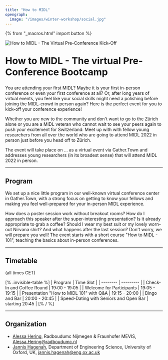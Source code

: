 ```yaml
---
title: "How to MIDL"
opengraph:
  image: "/images/winter-workshop/social.jpg"
---
```


{% from "_macros.html" import button %}


![How to MIDL - The Virtual Pre-Conference Kick-Off](/images/conference-kickoff/Logo_Large.jpg)


<h1 style="font-size: 30px; margin-top: 30px; margin-bottom: 24px">How to MIDL - The virtual Pre-Conference Bootcamp</h1>


You are attending your first MIDL? Maybe it is your first in-person conference or even your first conference at all? 
Or, after long years of virtual events, you feel like your social skills might need a polishing before joining the MIDL-crowd in person again?
Here is the perfect event for you to kick-off your conference experience!

Whether you are new to the community and don't want to go to the Zürich alone or you are a MIDL veteran who cannot wait to see your peers again to push your excitement for Switzerland: Meet up with with fellow young researchers from all over the world who are going to attend MIDL 2022 in person just before you head off to Zürich.

The event will take place on ... as a virtual event via Gather.Town and addresses young researchers (in its broadest sense) that will attend MIDL 2022 in person.

---

## Program

We set up a nice little program in our well-known virtual conference center in Gather.Town, with a strong focus on getting to know your fellows and making you feel well-prepared for your in-person MIDL experience.

How does a poster session work without breakout rooms? How do I approach this speaker after the super-interesting presentation? Is it already appropriate to grab a coffee? Should I wear my best suit or my lovely worn-out Nirvana shirt? And what happens after the last session?
Don't worry, we will prepare you well! The event starts with a short course "How to MIDL - 101", teaching the basics about in-person conferences.

---

## Timetable

(all times CET)

[% .invisible-table %]
| Program                                              | Time Slot         |
| --------                                             | ---------         |
| Check-In and Coffee Round                            | 19:00 - 19:05     |
| Welcome for Participants                             | 19:05 - 19:15     |
| Presentation "How to MIDL 101" with Q&A              | 19:15 - 20:00     |
| Bingo and Bar                                        | 20:00 - 20:45     |
| Speed-Dating with Seniors and Open Bar               | starting 20:45    |
[% / %]




---


## Organization

* [Alessa Hering](https://www.diagnijmegen.nl/people/alessa-hering/), Radboudumc Nijmegen & Fraunhofer MEVIS, <Alessa.Hering@radboudumc.nl>
* [Jannis Hagenah](https://eng.ox.ac.uk/people/jannis-hagenah/), Department of Engineering Science, University of Oxford, UK, <jannis.hagenah@eng.ox.ac.uk>

